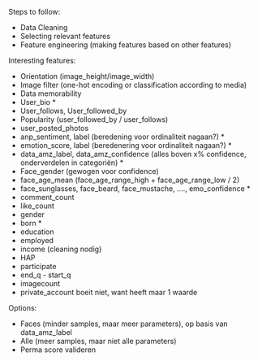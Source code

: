 Steps to follow:
- Data Cleaning
- Selecting relevant features
- Feature engineering (making features based on other features)

Interesting features:
- Orientation (image_height/image_width)
- Image filter (one-hot encoding or classification according to media)
- Data memorability 
- User_bio *
- User_follows, User_followed_by
- Popularity (user_followed_by / user_follows)
- user_posted_photos
- anp_sentiment, label (beredening voor ordinaliteit nagaan?) *
- emotion_score, label (beredenering voor ordinaliteit nagaan?) *
- data_amz_label, data_amz_confidence (alles boven x% confidence, onderverdelen in categoriën) *
- Face_gender (gewogen voor confidence) 
- face_age_mean (face_age_range_high + face_age_range_low / 2)
- face_sunglasses, face_beard, face_mustache, ...., emo_confidence *
- comment_count
- like_count
- gender 
- born *
- education
- employed
- income (cleaning nodig)
- HAP
- participate
- end_q - start_q 
- imagecount
- private_account boeit niet, want heeft maar 1 waarde

Options:
- Faces (minder samples, maar meer parameters), op basis van data_amz_label
- Alle (meer samples, maar niet alle parameters)
- Perma score valideren





